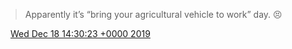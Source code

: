 > Apparently it’s “bring your agricultural vehicle to work” day\. 😣

<img src="../../media/tweet.ico" width="12" /> [Wed Dec 18 14:30:23 +0000 2019](https://twitter.com/DromerDenker/status/1207307122750427145)